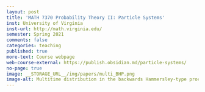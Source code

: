 ```yaml
---
layout: post
title: 'MATH 7370 Probability Theory II: Particle Systems'
inst: University of Virginia
inst-url: http://math.virginia.edu/
semester: Spring 2021
comments: false
categories: teaching
published: true
more-text: Course webpage
web-course-external: https://publish.obsidian.md/particle-systems/
no-page: true
image: __STORAGE_URL__/img/papers/multi_BHP.png
image-alt: Multitime distribution in the backwards Hammersley-type process
---
```

